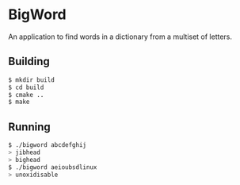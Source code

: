 # BigWord

An application to find words in a dictionary from a multiset of letters.

## Building

```bash
$ mkdir build
$ cd build
$ cmake ..
$ make
```

## Running

```bash
$ ./bigword abcdefghij
> jibhead
> bighead
$ ./bigword aeioubsdlinux
> unoxidisable
```

